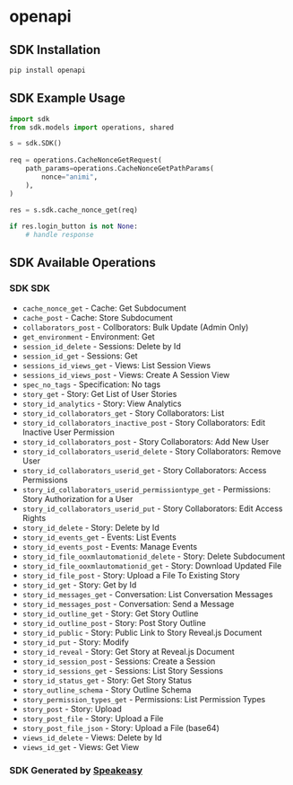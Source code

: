 # openapi

<!-- Start SDK Installation -->
## SDK Installation

```bash
pip install openapi
```
<!-- End SDK Installation -->

<!-- Start SDK Example Usage -->
## SDK Example Usage

```python
import sdk
from sdk.models import operations, shared

s = sdk.SDK()
    
req = operations.CacheNonceGetRequest(
    path_params=operations.CacheNonceGetPathParams(
        nonce="animi",
    ),
)
    
res = s.sdk.cache_nonce_get(req)

if res.login_button is not None:
    # handle response
```
<!-- End SDK Example Usage -->

<!-- Start SDK Available Operations -->
## SDK Available Operations

### SDK SDK

* `cache_nonce_get` - Cache: Get Subdocument
* `cache_post` - Cache: Store Subdocument
* `collaborators_post` - Collborators: Bulk Update (Admin Only)
* `get_environment` - Environment: Get
* `session_id_delete` - Sessions: Delete by Id
* `session_id_get` - Sessions: Get
* `sessions_id_views_get` - Views: List Session Views
* `sessions_id_views_post` - Views: Create A Session View
* `spec_no_tags` - Specification: No tags
* `story_get` - Story: Get List of User Stories
* `story_id_analytics` - Story: View Analytics
* `story_id_collaborators_get` - Story Collaborators: List
* `story_id_collaborators_inactive_post` - Story Collaborators: Edit Inactive User Permission
* `story_id_collaborators_post` - Story Collaborators: Add New User
* `story_id_collaborators_userid_delete` - Story Collaborators: Remove User
* `story_id_collaborators_userid_get` - Story Collaborators: Access Permissions
* `story_id_collaborators_userid_permissiontype_get` - Permissions: Story Authorization for a User
* `story_id_collaborators_userid_put` - Story Collaborators: Edit Access Rights
* `story_id_delete` - Story: Delete by Id
* `story_id_events_get` - Events: List Events
* `story_id_events_post` - Events: Manage Events
* `story_id_file_ooxmlautomationid_delete` - Story: Delete Subdocument
* `story_id_file_ooxmlautomationid_get` - Story: Download Updated File
* `story_id_file_post` - Story: Upload a File To Existing Story
* `story_id_get` - Story: Get by Id
* `story_id_messages_get` - Conversation: List Conversation Messages
* `story_id_messages_post` - Conversation: Send a Message
* `story_id_outline_get` - Story: Get Story Outline
* `story_id_outline_post` - Story: Post Story Outline
* `story_id_public` - Story: Public Link to Story Reveal.js Document
* `story_id_put` - Story: Modify
* `story_id_reveal` - Story: Get Story at Reveal.js Document
* `story_id_session_post` - Sessions: Create a Session
* `story_id_sessions_get` - Sessions: List Story Sessions
* `story_id_status_get` - Story: Get Story Status
* `story_outline_schema` - Story Outline Schema
* `story_permission_types_get` - Permissions: List Permission Types
* `story_post` - Story: Upload
* `story_post_file` - Story: Upload a File
* `story_post_file_json` - Story: Upload a File (base64)
* `views_id_delete` - Views: Delete by Id
* `views_id_get` - Views: Get View

<!-- End SDK Available Operations -->

### SDK Generated by [Speakeasy](https://docs.speakeasyapi.dev/docs/using-speakeasy/client-sdks)
